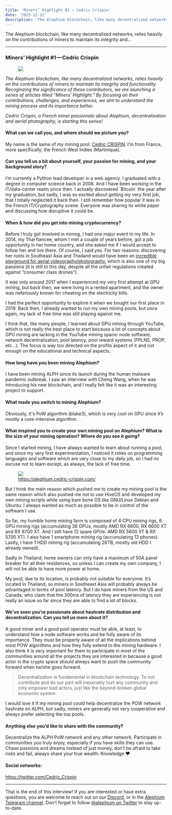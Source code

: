 ```yaml
---
title: 'Miners’ Highlight #1 — Cedric Crispin'
date: '2023-12-22'
description: 'The Alephium blockchain, like many decentralized networks, relies heavily on the contributions of miners to maintain its integrity and…'
---
```


The Alephium blockchain, like many decentralized networks, relies heavily on the contributions of miners to maintain its integrity and…

---

### Miners’ Highlight \#1 — Cedric Crispin

<figure id="a30f" class="graf graf--figure graf-after--h3">
<img src="https://cdn-images-1.medium.com/max/800/0*HafJ9LoUgvfcFRA7" class="graf-image" data-image-id="0*HafJ9LoUgvfcFRA7" data-width="1440" data-height="1440" data-is-featured="true" />
</figure>

_The Alephium blockchain, like many decentralized networks, relies heavily on the contributions of miners to maintain its integrity and functionality. Recognizing the significance of these contributors, we are launching a series of articles titled “Miners’ Highlight.” By focusing on their contributions, challenges, and experiences, we aim to understand the mining process and its importance better._

_Cedric Crispin, a French miner passionate about Alephium, decentralisation and aerial photography, is starting this series!_

#### **What can we call you, and where should we picture you?**

My name is the same of my mining pool: <a href="https://alephium.cedric-crispin.com/" class="markup--anchor markup--p-anchor" data-href="https://alephium.cedric-crispin.com/" rel="noopener" target="_blank">Cedric CRISPIN</a>. I’m from France, more specifically, the French West Indies (Martinique).

#### **Can you tell us a bit about yourself, your passion for mining, and your background story?**

I’m currently a Python lead developer in a web agency. I graduated with a degree in computer science back in 2008. And I have been working in the IT/data-center realm since then. I actually discovered \`Bitcoin\` the year after my graduation, but sadly, I was so excited about getting my very first job, that I totally neglected it back then. I still remember how popular it was in the French IT/Cryptography scene. Everyone was sharing its white paper and discussing how disruptive it could be.

#### **When & how did you get into mining cryptocurrency?**

Before I truly got involved in mining, I had one major event in my life. In 2014, my Thai fiancee, whom I met a couple of years before, got a job opportunity in her home country, and she asked me if I would accept to follow her and live there. Of course, I said yes. For two reasons: discovering her roots in Southeast Asia and Thailand would have been an <a href="https://www.instagram.com/blackmennewstyle/" class="markup--anchor markup--p-anchor" data-href="https://www.instagram.com/blackmennewstyle/" rel="noopener" target="_blank">incredible playground for aerial videography/photography</a>, which is also one of my big passions (it is still to this day, despite all the unfair regulations created against “consumer class drones”).

It was only around 2017 when I experienced my very first attempt at GPU mining, but back then, we were living in a rented apartment, and the owner was nefariously known for cheating on the electricity bills.

I had the perfect opportunity to explore it when we bought our first place in 2019. Back then, I already wanted to run my own mining pools, but once again, my lack of free time was still playing against me.

I think that, like many people, I learned about GPU mining through YouTube, which is not really the best place to start because a lot of concepts about GPU mining are lacking in the YouTube mining space: node software, network decentralization, pool latency, pool reward systems (PPLNS, PROP, etc…). The focus is way too directed on the profits aspect of it and not enough on the educational and technical aspects.

#### **How long have you been mining Alephium?**

I have been mining ALPH since its launch during the human malware pandemic outbreak. I saw an interview with Cheng Wang, when he was introducing his new blockchain, and I really felt like it was an interesting project to support.

#### **What made you switch to mining Alephium?**

Obviously, it's PoW algorithm (blake3), which is very cool on GPU since it’s mostly a core-intensive algorithm.

#### **What inspired you to create your own mining pool on Alephium? What is the size of your mining operation? Where do you see it going?**

Since I started mining, I have always wanted to learn about running a pool, and since my very first experimentation, I noticed it relies on programming languages and software which are very close to my daily job, so I had no excuse not to learn except, as always, the lack of free time.

<figure id="549f" class="graf graf--figure graf-after--p">
<img src="https://cdn-images-1.medium.com/max/800/1*l5QFRKKcBxI8NEL-gBxbpQ.png" class="graf-image" data-image-id="1*l5QFRKKcBxI8NEL-gBxbpQ.png" data-width="1318" data-height="595" />
<figcaption><a href="https://alephium.cedric-crispin.com/" class="markup--anchor markup--figure-anchor" data-href="https://alephium.cedric-crispin.com/" rel="nofollow noopener" target="_blank">https://alephium.cedric-crispin.com/</a></figcaption>
</figure>

But I think the main reason which pushed me to create my mining pool is the same reason which also pushed me not to use HiveOS and developed my own mining scripts while using bare bone OS like GNU/Linux Debian and Ubuntu: I always wanted as much as possible to be in control of the software I use.

So far, my humble home mining farm is composed of 4 CPU mining rigs, 6 GPU mining rigs (accumulating 36 GPUs, mostly AMD RX 6600, RX 6600 XT and RX 6700 XT. And I still have 12 spare GPUs: AMD RX 5600 XT & RX 5700 XT). I also have 1 smartphone mining rig (accumulating 12 phones). Lastly, I have 1 HDD mining rig (accumulating 26TB, mostly old HDD I already owned).

Sadly in Thailand, home owners can only have a maximum of 50A panel breaker for all their residences, so unless I can create my own company, I will not be able to have more power at home.

My pool, due to its location, is probably not suitable for everyone. It’s located in Thailand, so miners in Southeast Asia will probably always be advantaged in terms of pool latency. But I do have miners from the US and Canada, who claim that the 300ms of latency they are experiencing is not really an issue so far since they are able to find a lot of blocks.

#### **We’ve seen you’re passionate about hashrate distribution and decentralization. Can you tell us more about it?**

A good miner and a good pool operator must be able, at least, to understand how a node software works and be fully aware of its importance. They must be properly aware of all the implications behind most POW algorithms and how they fully extend to the mining hardware. I also think it is very important for them to participate in most of the communities around all the projects they are interested in because a good actor in the crypto space should always want to push the community forward when he/she goes forward.

> Decentralization is fundamental in blockchain technology. To not contribute and do our part will inexorably hurt any community and only empower bad actors, just like the beyond-broken global economic system.

I would love it if my mining pool could help decentralize the POW network hashrate on ALPH, but sadly, miners are generally not very cooperative and always prefer selecting the top pools.

#### **Anything else you’d like to share with the community?**

Decentralize the ALPH PoW network and any other network. Participate in communities you truly enjoy, especially if you have skills they can use. Chase passions and dreams instead of just money, don’t be afraid to take risks and fail, always share your true wealth: Knowledge ❤

#### **Social networks:**

<a href="https://twitter.com/Cedric_Crispin" class="markup--anchor markup--p-anchor" data-href="https://twitter.com/Cedric_Crispin" rel="noopener" target="_blank">https://twitter.com/Cedric_Crispin</a>

---

That is the end of this interview! If you are interested or have extra questions, you are welcome to reach out on our <a href="http://alephium.org/discord" class="markup--anchor markup--p-anchor" data-href="http://alephium.org/discord" rel="noopener" target="_blank">Discord</a>, or in the <a href="https://t.me/alephiumgroup" class="markup--anchor markup--p-anchor" data-href="https://t.me/alephiumgroup" rel="noopener" target="_blank">Alephium Telegram channel</a>. Don’t forget to follow <a href="https://twitter.com/alephium" class="markup--anchor markup--p-anchor" data-href="https://twitter.com/alephium" rel="noopener ugc nofollow noopener noopener" target="_blank">@alephium on Twitter</a> to stay up-to-date.
